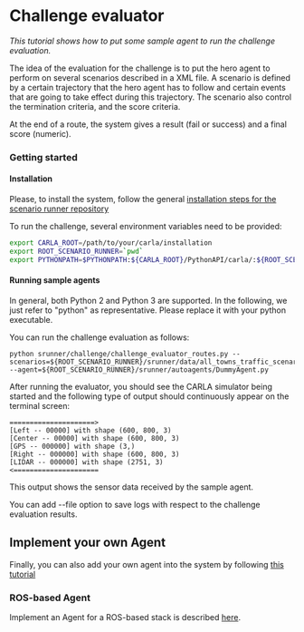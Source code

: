 Challenge evaluator
=================


 *This tutorial shows how to put some sample   agent to run the
 challenge evaluation.*

The idea of the evaluation for the challenge is to put
the hero agent to perform on several scenarios described in a XML file.
A scenario is defined by a certain trajectory that the hero
agent has to follow  and certain events
that are going to take effect during this trajectory.
The scenario also control the termination criteria, and the
score criteria.

At the end of a route, the system gives a result (fail or success)
and a final score (numeric).

### Getting started

#### Installation

Please, to install the system, follow the general [installation steps for
the scenario runner repository](getting_started.md/#install_prerequisites)

To run the challenge, several environment variables need to be provided:
```Bash
export CARLA_ROOT=/path/to/your/carla/installation
export ROOT_SCENARIO_RUNNER=`pwd`
export PYTHONPATH=$PYTHONPATH:${CARLA_ROOT}/PythonAPI/carla/:${ROOT_SCENARIO_RUNNER}:`pwd`:${CARLA_ROOT}/PythonAPI/carla/dist/carla-0.9.5-py2.7-linux-x86_64.egg:${CARLA_ROOT}/PythonAPI/carla/agents
```

#### Running sample agents
In general, both Python 2 and Python 3 are supported. In the following, we just refer to "python" as representative. Please replace it with your python executable.

You can run the challenge evaluation as follows:
```
python srunner/challenge/challenge_evaluator_routes.py --scenarios=${ROOT_SCENARIO_RUNNER}/srunner/data/all_towns_traffic_scenarios1_3_4.json --agent=${ROOT_SCENARIO_RUNNER}/srunner/autoagents/DummyAgent.py
```

After running the evaluator, you should see the CARLA simulator being started
and the following type of output should continuously  appear on the terminal screen:

    =====================>
    [Left -- 00000] with shape (600, 800, 3)
    [Center -- 00000] with shape (600, 800, 3)
    [GPS -- 000000] with shape (3,)
    [Right -- 000000] with shape (600, 800, 3)
    [LIDAR -- 000000] with shape (2751, 3)
    <=====================

This output shows the sensor data received by the sample agent.

You can add --file option to save logs with respect to the challenge
evaluation results.


## Implement your own Agent

Finally, you can also add your own agent into the system by following [this tutorial](agent_evaluation.md)


### ROS-based Agent

Implement an Agent for a ROS-based stack is described [here](ros_agent.md).
